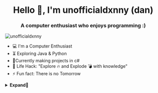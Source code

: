<h1 align="center">Hello 👋, I'm unofficialdxnny (dan)</h1></h1>
<h3 align="center">A computer enthusiast who enjoys programming :)</h3>

<p align="left"> <img src="https://komarev.com/ghpvc/?username=unofficialdxnny&label=Profile%20views&color=0e75b6&style=flat" alt="unofficialdxnny" /> </p>

- :computer: I'm a Computer Enthusiast
- :hourglass_flowing_sand:  Exploring Java & Python
- :rocket:Currently making projects in c#
- :dart: Life Hack: "Explore :fire: and Explode :bomb: with knowledge" 
- :zap: Fun fact: There is no Tomorrow<br>

<details>
<summary><b>Expand🔻</summary>
<p align=center>
    <img alt = "CURRENT STATS" src="https://github-profile-summary-cards.vercel.app/api/cards/profile-details?username=unofficialdxnny&theme=github_dark" />
    <br>
    <img alt="TOP LANGUAGE USED BY REPO" src="https://github-readme-stats.vercel.app/api/top-langs?username=unofficialdxnny&show_icons=true&theme=dark&locale=en&layout=compact""=200/>
    <br>
    <img alt="TOP LANGUAGE BY COMMIT" src="https://github-readme-stats.vercel.app/api?username=unofficialdxnny&show_icons=true&theme=dark&locale=en" width=400/>
    <br>
    <img alt="COMMITS PER HOUR" src="https://github-readme-streak-stats.herokuapp.com/?user=unofficialdxnny&theme=dark" alt="unofficialdxnny" width=400/>
</details>



  
